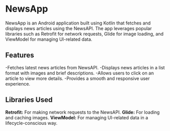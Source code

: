 # NewsApp
NewsApp is an Android application built using Kotlin that fetches and displays news articles using the NewsAPI. The app leverages popular libraries such as Retrofit for network requests, Glide for image loading, and ViewModel for managing UI-related data.

## Features
-Fetches latest news articles from NewsAPI.
-Displays news articles in a list format with images and brief descriptions.
-Allows users to click on an article to view more details.
-Provides a smooth and responsive user experience.

## Libraries Used
 **Retrofit:** For making network requests to the NewsAPI.
 **Glide:** For loading and caching images.
 **ViewModel:** For managing UI-related data in a lifecycle-conscious way.
